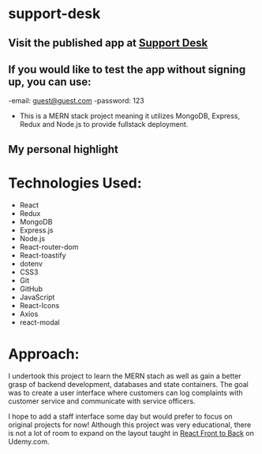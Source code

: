 # support-desk
## Visit the published app at [Support Desk](https://nkmilligan-supportdesk.herokuapp.com/ticket/62c0ace5caba5814c16d9d25)

## If you would like to test the app without signing up, you can use:
-email: guest@guest.com
-password: 123

- This is a MERN stack project meaning it utilizes MongoDB, Express, Redux and Node.js to provide fullstack deployment.

## My personal highlight 

# Technologies Used:
* React
* Redux
* MongoDB
* Express.js
* Node.js
* React-router-dom
* React-toastify
* dotenv
* CSS3
* Git
* GitHub
* JavaScript
* React-Icons
* Axios
* react-modal

# Approach:
I undertook this project to learn the MERN stach as well as gain a better grasp of backend development, databases and state containers. The goal was to create a user interface where customers can log complaints with customer service and communicate with service officers.

I hope to add a staff interface some day but would prefer to focus on original projects for now!
Although this project was very educational, there is not a lot of room to expand on the layout taught in [React Front to Back](https://www.udemy.com/course/react-front-to-back-2022/) on Udemy.com.
